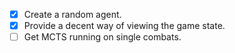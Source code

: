 - [x] Create a random agent.
- [x] Provide a decent way of viewing the game state.
- [ ] Get MCTS running on single combats.